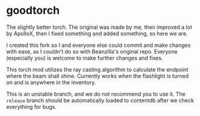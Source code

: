# goodtorch
The slightly better torch. The original was made by me, then improved a lot by ApolloX, then I fixed something and added something, so here we are.

I created this fork so I and everyone else could commit and make changes with ease, as I couldn't do so with Beanzilla's original repo.
Everyone (especially you) is welcome to make further changes and fixes.

This torch mod utilizes the ray casting algorithm to calculate the endpoint where the beam shall shine.
Currently works when the flashlight is turned on and is anywhere in the inventory.

This is an unstable branch, and we do not recommend you to use it. The `release` branch should be automatically loaded to contentdb after we
check everything for bugs.
